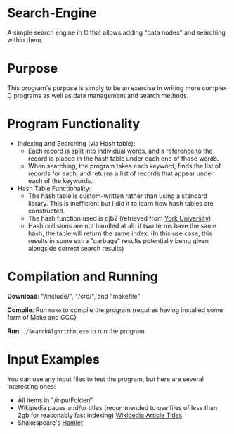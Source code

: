 # Search-Engine
A simple search engine in C that allows adding "data nodes" and searching within them.

# Purpose
This program's purpose is simply to be an exercise in writing more complex C programs as well as data management and search methods.

# Program Functionality
- Indexing and Searching (via Hash table):
  * Each record is split into individual words, and a reference to the record is placed in the hash table under each one of those words.
  * When searching, the program takes each keyword, finds the list of records for each, and returns a list of records that appear under each of the keywords.
- Hash Table Functionality:
  * The hash table is custom-written rather than using a standard library. This is inefficient but I did it to learn how hash tables are constructed.
  * The hash function used is djb2 (retrieved from [York University](http://www.cse.yorku.ca/~oz/hash.html)).
  * Hash collisions are not handled at all: if two terms have the same hash, the table will return the same index. (In this use case, this results in some extra "garbage" results potentially being given alongside correct search results)
 
# Compilation and Running
**Download**: "/include/", "/src/", and "makefile"

**Compile**:  Run `make` to compile the program (requires having installed some form of Make and GCC)

**Run**:      `./SearchAlgorithm.exe` to run the program.

# Input Examples
You can use any input files to test the program, but here are several interesting ones:
- All items in "/inputFolder/"
- Wikipedia pages and/or titles (recommended to use files of less than 2gb for reasonably fast indexing) [Wikipedia Article Titles](https://meta.wikimedia.org/wiki/Data_dump_torrents#Meta)
- Shakespeare's [Hamlet](http://shakespeare.mit.edu/hamlet/full.html)
